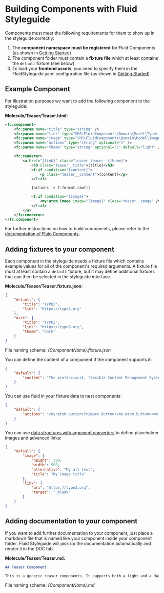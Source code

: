 # Building Components with Fluid Styleguide

Components must meet the following requirements for them to show up in the styleguide correctly:

1. The **component namespace must be registered** for Fluid Components (as shown in [Getting Started](../README.md))
2. The component folder must contain a **fixture file** which at least contains the `default` fixture (see below).
3. To load your **frontend assets**, you need to specify them in the FluidStyleguide.yaml configuration file
(as shown in [Getting Started](../README.md))

## Example Component

For illustration purposes we want to add the following component to the styleguide:

**Molecule/Teaser/Teaser.html:**

```xml
<fc:component>
    <fc:param name="title" type="string" />
    <fc:param name="link" type="SMS\FluidComponents\Domain\Model\Typolink" />
    <fc:param name="image" type="SMS\FluidComponents\Domain\Model\Image" optional="1" />
    <fc:param name="actions" type="string" optional="1" />
    <fc:param name="theme" type="string" optional="1" default="light" />

    <fc:renderer>
        <a href="{link}" class="teaser teaser--{theme}">
            <h3 class="teaser__title">{title}</h3>
            <f:if condition="{content}">
                <p class="teaser__content">{content}</p>
            </f:if>

            {actions -> f:format.raw()}

            <f:if condition="{image}">
                <my:atom.image image="{image}" class="teaser__image" />
            </f:if>
        </a>
    </fc:renderer>
</fc:component>
```

For further instructions on how to build components, please refer to the [documentation of Fluid Components](https://github.com/sitegeist/fluid-components).

## Adding fixtures to your component

Each component in the styleguide needs a fixture file which contains example values for all of the component's required arguments.
A fixture file must at least contain a `default` fixture, but it may define additional fixtures that can then be selected
in the styleguide interface.

**Molecule/Teaser/Teaser.fixture.json:**

```json
{
    "default": {
        "title": "TYPO3",
        "link": "https://typo3.org"
    },
    "dark": {
        "title": "TYPO3",
        "link": "https://typo3.org",
        "theme": "dark"
    }
}
```

File naming scheme: *{ComponentName}.fixture.json*

You can define the content of a component if the component supports it:

```json
{
    "default": {
        "content": "The professional, flexible Content Management System"
    }
}
```

You can use fluid in your fixture data to nest components:

```json
{
    "default": {
        "actions": "<my:atom.button>Primary Button</my:atom.button><my:atom.button isSecondary='1'>Secondary Button</my:atom.button>"
    }
}
```

You can use [data structures with argument converters](https://github.com/sitegeist/fluid-components/blob/master/Documentation/DataStructures.md) to define placeholder images and advanced links:

```json
{
    "default": {
        "image": {
            "height": 300,
            "width": 500,
            "alternative": "My alt text",
            "title": "My image title"
        },
        "link": {
            "uri": "https://typo3.org",
            "target": "_blank"
        }
    }
}
```

## Adding documentation to your component

If you want to add further documentation to your component, just place a markdown file that is named like your component
inside your component folder. Fluid Styleguide will pick up the documentation automatically and render it in the DOC tab.

**Molecule/Teaser/Teaser.md:**

```markdown
## Teaser Component

This is a generic teaser components. It supports both a light and a dark styling. [...]
```

File naming scheme: *{ComponentName}.md*
